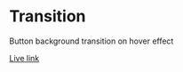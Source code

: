 # Transition

Button background transition on hover effect

[Live link](https://tusersheikh.github.io/learning-css-animations/task-1/)
